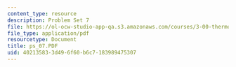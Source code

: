 ```yaml
---
content_type: resource
description: Problem Set 7
file: https://ol-ocw-studio-app-qa.s3.amazonaws.com/courses/3-00-thermodynamics-of-materials-fall-2002/402135833d496f60b6c7183989475307_ps_07.PDF
file_type: application/pdf
resourcetype: Document
title: ps_07.PDF
uid: 40213583-3d49-6f60-b6c7-183989475307
---
```

